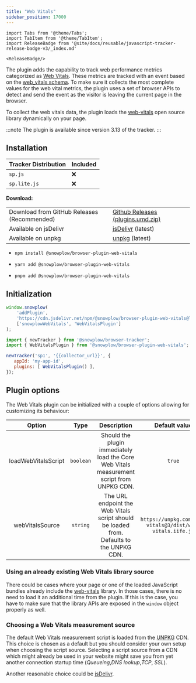```yaml
---
title: "Web Vitals"
sidebar_position: 17000
---
```


```mdx-code-block
import Tabs from '@theme/Tabs';
import TabItem from '@theme/TabItem';
import ReleaseBadge from '@site/docs/reusable/javascript-tracker-release-badge-v3/_index.md'

<ReleaseBadge/>
```

The plugin adds the capability to track web performance metrics categorized as [Web Vitals](https://web.dev/vitals/). These metrics are tracked with an event based on the [web_vitals schema](https://github.com/snowplow/iglu-central/blob/master/schemas/com.snowplowanalytics.snowplow/web_vitals/jsonschema/). To make sure it collects the most complete values for the web vital metrics, the plugin uses a set of browser APIs to detect and send the event as the visitor is leaving the current page in the browser.

To collect the web vitals data, the plugin loads the [web-vitals](https://github.com/GoogleChrome/web-vitals) open source library dynamically on your page.

:::note
The plugin is available since version 3.13 of the tracker.
:::

## Installation

<Tabs groupId="platform" queryString>
  <TabItem value="js" label="JavaScript (tag)" default>

| Tracker Distribution | Included |
|----------------------|----------|
| `sp.js`              | ❌        |
| `sp.lite.js`         | ❌        |

**Download:**

<table><tbody><tr><td>Download from GitHub Releases (Recommended)</td><td><a href="https://github.com/snowplow/snowplow-javascript-tracker/releases">Github Releases (plugins.umd.zip)</a></td></tr><tr><td>Available on jsDelivr</td><td><a href="https://cdn.jsdelivr.net/npm/@snowplow/browser-plugin-web-vitals@latest/dist/index.umd.min.js">jsDelivr</a> (latest)</td></tr><tr><td>Available on unpkg</td><td><a href="https://unpkg.com/@snowplow/browser-plugin-web-vitals@latest/dist/index.umd.min.js">unpkg</a> (latest)</td></tr></tbody></table>

  </TabItem>
  <TabItem value="browser" label="Browser (npm)">

- `npm install @snowplow/browser-plugin-web-vitals`
- `yarn add @snowplow/browser-plugin-web-vitals`
- `pnpm add @snowplow/browser-plugin-web-vitals`


  </TabItem>
</Tabs>

## Initialization

<Tabs groupId="platform" queryString>
  <TabItem value="js" label="JavaScript (tag)" default>

```javascript
window.snowplow(
    'addPlugin',
    'https://cdn.jsdelivr.net/npm/@snowplow/browser-plugin-web-vitals@latest/dist/index.umd.min.js',
    ['snowplowWebVitals', 'WebVitalsPlugin']
);
```

  </TabItem>
  <TabItem value="browser" label="Browser (npm)">

```javascript
import { newTracker } from '@snowplow/browser-tracker';
import { WebVitalsPlugin } from '@snowplow/browser-plugin-web-vitals';

newTracker('sp1', '{{collector_url}}', { 
   appId: 'my-app-id', 
   plugins: [ WebVitalsPlugin() ],
});
```

  </TabItem>
</Tabs>

## Plugin options

The Web Vitals plugin can be initialized with a couple of options allowing for customizing its behaviour:

| Option | Type | Description | Default value |
| :--------------:| :------: | :----------------------------------------------------------------------------------------------------------------: | :------: |
| loadWebVitalsScript | `boolean` | Should the plugin immediately load the Core Web Vitals measurement script from UNPKG CDN. | `true` |
| webVitalsSource | `string` | The URL endpoint the Web Vitals script should be loaded from. Defaults to the UNPKG CDN. | `https://unpkg.com/web-vitals@3/dist/web-vitals.iife.js` |

### Using an already existing Web Vitals library source

There could be cases where your page or one of the loaded JavaScript bundles already include the [web-vitals](https://github.com/GoogleChrome/web-vitals) library. In those cases, there is no need to load it an additional time from the plugin. If this is the case, you have to make sure that the library APIs are exposed in the `window` object properly as well.

### Choosing a Web Vitals measurement source

The default Web Vitals measurement script is loaded from the [UNPKG](https://www.unpkg.com/) CDN. This choice is chosen as a default but you should consider your own setup when choosing the script source. Selecting a script source from a CDN which might already be used in your website might save you from yet another connection startup time (_Queueing_,_DNS lookup_,_TCP_, _SSL_).

Another reasonable choice could be [jsDelivr](https://cdn.jsdelivr.net/npm/web-vitals@3/dist/web-vitals.iife.js).
